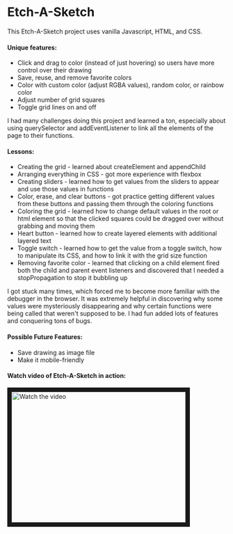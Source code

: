 # Etch-A-Sketch

This Etch-A-Sketch project uses vanilla Javascript, HTML, and CSS.


#### Unique features:

 * Click and drag to color (instead of just hovering) so users have more control over their drawing
 * Save, reuse, and remove favorite colors
 * Color with custom color (adjust RGBA values), random color, or rainbow color
 * Adjust number of grid squares
 * Toggle grid lines on and off 


I had many challenges doing this project and learned a ton, especially about using querySelector and addEventListener to link all the elements of the page to their functions.


#### Lessons:

* Creating the grid - learned about createElement and appendChild
* Arranging everything in CSS - got more experience with flexbox
* Creating sliders - learned how to get values from the sliders to appear and use those values in functions
* Color, erase, and clear buttons - got practice getting different values from these buttons and passing them through the coloring functions
* Coloring the grid - learned how to change default values in the root or html element so that the clicked squares could be dragged over without grabbing and moving them
* Heart button - learned how to create layered elements with additional layered text
* Toggle switch - learned how to get the value from a toggle switch, how to manipulate its CSS, and how to link it with the grid size function
* Removing favorite color - learned that clicking on a child element fired both the child and parent event listeners and discovered that I needed a stopPropagation to stop it bubbling up


I got stuck many times, which forced me to become more familiar with the debugger in the browser. It was extremely helpful in discovering why some values were mysteriously disappearing and why certain functions were being called that weren't supposed to be. I had fun added lots of features and conquering tons of bugs.


#### Possible Future Features:

* Save drawing as image file
* Make it mobile-friendly


#### Watch video of Etch-A-Sketch in action:
<a href="http://www.youtube.com/watch?feature=player_embedded&v=olgtiEjygLI" target="_blank">
 <img src="http://img.youtube.com/vi/olgtiEjygLI/mqdefault.jpg" alt="Watch the video" width="400" height="300" border="10" />
</a>